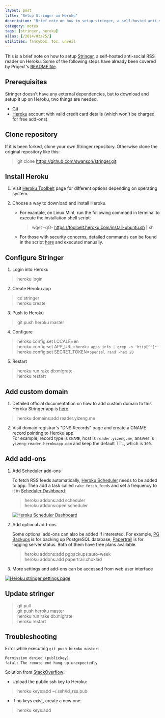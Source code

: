 ```yaml
---
layout: post
title: "Setup Stringer on Heroku"
description: "Brief note on how to setup stringer, a self-hosted anti-social RSS reader on Heroku."
category: notes
tags: [stringer, heroku]
alias: [/2014/03/25/]
utilities: fancybox, toc, unveil
---
```

This is a brief note on how to setup [Stringer][Stringer], a self-hosted anti-social RSS reader on Heroku.
Some of the following steps have already been covered by Project's [README file][README].

<div id="toc"></div>

## <a id="prerequisites"></a>Prerequisites
Stringer doesn't have any external dependencies,
but to download and setup it up on Heroku, two things are needed.

- [Git][Git Downloads]
- [Heroku][Heroku] account with valid credit card details (which won't be charged for free add-ons).

## <a id="clone-stringer-repository"></a>Clone repository
If it is been forked, clone your own Stringer repository.
Otherwise clone the original repository like this:

> git clone https://github.com/swanson/stringer.git

## <a id="install-heroku"></a>Install Heroku

1. Visit [Heroku Toolbelt][Heroku Toolbelt] page for different options depending on operating system.
2. Choose a way to download and install Heroku.

	- For example, on Linux Mint, run the following command in terminal to execute the installation shell script:

	   > wget -qO- https://toolbelt.heroku.com/install-ubuntu.sh | sh

	- For those with security concerns, detailed commands can be found
	in the script [here](https://toolbelt.heroku.com/install-ubuntu.sh) and executed manually.

## <a id="configure-stringer"></a>Configure Stringer

1. Login into Heroku
> heroku login

2. Create Heroku app
> cd stringer<br />
> heroku create

3. Push to Heroku
> git push heroku master

4. Configure
> heroku config:set LOCALE=en<br />
> heroku config:set APP_URL=`heroku apps:info | grep -o 'http[^"]*'`<br />
> heroku config:set SECRET_TOKEN=`openssl rand -hex 20`

5. Restart
> heroku run rake db:migrate<br />
> heroku restart

## <a id="add-custom-domain"></a>Add custom domain

1. Detailed official documentation on how to add custom domain to this Heroku Stringer app
   is [here](https://devcenter.heroku.com/articles/custom-domains).
  > heroku domains:add reader.yizeng.me

2. Visit domain registrar's "DNS Records" page and create a CNAME record pointing to Heroku app.<br />
   For example, record type is `CNAME`, host is `reader.yizeng.me`,
   answer is `yizeng-reader.herokuapp.com` and keep the default TTL, which is `300`.

## <a id="add-addons"></a>Add add-ons

1. Add Scheduler add-ons

	To fetch RSS feeds automatically, [Heroku Scheduler](https://addons.heroku.com/scheduler) needs to be added to app.
	Then add a task called `rake fetch_feeds`
	and set a frequency to it in [Scheduler Dashboard](https://scheduler.heroku.com/dashboard).
	> heroku addons:add scheduler<br />
	  heroku addons:open scheduler

	<a class="post-image" href="/assets/images/posts/2014-03-24-heroku-scheduler-dashboard.png">
	  <img itemprop="image" data-src="/assets/images/posts/2014-03-24-heroku-scheduler-dashboard.png" src="/assets/js/unveil/loader.gif" alt="Heroku Scheduler Dashboard" />
	</a>

2. Add optional add-ons

	Some optional add-ons can also be added if interested.
	For example, [PG Backups](https://addons.heroku.com/pgbackups) is for backing up PostgreSQL database,
	[Papertrail](https://addons.heroku.com/papertrail) is for logging server status.
	Both of them have free plans available.
	> heroku addons:add pgbackups:auto-week<br />
	  heroku addons:add papertrail:choklad

3. More settings and add-ons can be accessed from web user interface

<a class="post-image" href="/assets/images/posts/2014-03-24-heroku-stringer-settings-page.png">
  <img itemprop="image" data-src="/assets/images/posts/2014-03-24-heroku-stringer-settings-page.png" src="/assets/js/unveil/loader.gif" alt="Heroku stringer settings page" />
</a>

## <a id="update-stringer"></a>Update stringer
> git pull<br />
> git push heroku master<br />
> heroku run rake db:migrate<br />
> heroku restart

## <a id="troubleshooting"></a>Troubleshooting

Error while executing `git push heroku master`:

    Permission denied (publickey).
    fatal: The remote end hung up unexpectedly

Solution from [StackOverflow](http://stackoverflow.com/q/4269922/1177636):

- Upload the public ssh key to Heroku:
> heroku keys:add ~/.ssh/id_rsa.pub

- If no keys exist, create a new one:
> heroku keys:add

[Stringer]: https://github.com/swanson/stringer
[README]: https://github.com/swanson/stringer/blob/master/README.md
[Git Downloads]: http://git-scm.com/downloads
[Heroku]: https://www.heroku.com/
[Heroku Toolbelt]: https://toolbelt.heroku.com/